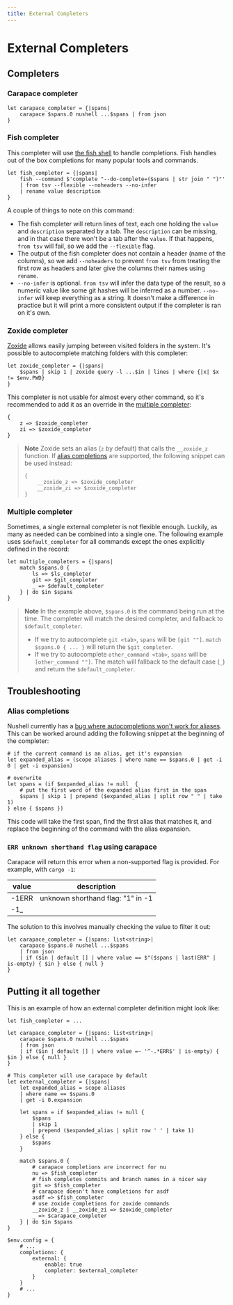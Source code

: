 ```yaml
---
title: External Completers
---
```


# External Completers

## Completers

### Carapace completer

```nu
let carapace_completer = {|spans|
    carapace $spans.0 nushell ...$spans | from json
}
```

### Fish completer

This completer will use [the fish shell](https://fishshell.com/) to handle completions. Fish handles out of the box completions for many popular tools and commands.

```nu
let fish_completer = {|spans|
    fish --command $'complete "--do-complete=($spans | str join " ")"'
    | from tsv --flexible --noheaders --no-infer
    | rename value description
}
```

A couple of things to note on this command:

- The fish completer will return lines of text, each one holding the `value` and `description` separated by a tab. The `description` can be missing, and in that case there won't be a tab after the `value`. If that happens, `from tsv` will fail, so we add the `--flexible` flag.
- The output of the fish completer does not contain a header (name of the columns), so we add `--noheaders` to prevent `from tsv` from treating the first row as headers and later give the columns their names using `rename`.
- `--no-infer` is optional. `from tsv` will infer the data type of the result, so a numeric value like some git hashes will be inferred as a number. `--no-infer` will keep everything as a string. It doesn't make a difference in practice but it will print a more consistent output if the completer is ran on it's own.

### Zoxide completer

[Zoxide](https://github.com/ajeetdsouza/zoxide) allows easily jumping between visited folders in the system. It's possible to autocomplete matching folders with this completer:

```nu
let zoxide_completer = {|spans|
    $spans | skip 1 | zoxide query -l ...$in | lines | where {|x| $x != $env.PWD}
}
```

This completer is not usable for almost every other command, so it's recommended to add it as an override in the [multiple completer](#multiple-completer):

```nu
{
    z => $zoxide_completer
    zi => $zoxide_completer
}
```

> **Note**
> Zoxide sets an alias (`z` by default) that calls the `__zoxide_z` function.
> If [alias completions](#alias-completions) are supported, the following snippet can be used instead:
>
> ```nu
> {
>     __zoxide_z => $zoxide_completer
>     __zoxide_zi => $zoxide_completer
> }
> ```

### Multiple completer

Sometimes, a single external completer is not flexible enough. Luckily, as many as needed can be combined into a single one. The following example uses `$default_completer` for all commands except the ones explicitly defined in the record:

```nu
let multiple_completers = {|spans|
    match $spans.0 {
        ls => $ls_completer
        git => $git_completer
        _ => $default_completer
    } | do $in $spans
}
```

> **Note**
> In the example above, `$spans.0` is the command being run at the time. The completer will match the desired completer, and fallback to `$default_completer`.
>
> - If we try to autocomplete `git <tab>`, `spans` will be `[git ""]`. `match $spans.0 { ... }` will return the `$git_completer`.
> - If we try to autocomplete `other_command <tab>`, `spans` will be `[other_command ""]`. The match will fallback to the default case (`_`) and return the `$default_completer`.

## Troubleshooting

### Alias completions

Nushell currently has a [bug where autocompletions won't work for aliases](https://github.com/nushell/nushell/issues/8483). This can be worked around adding the following snippet at the beginning of the completer:

```nu
# if the current command is an alias, get it's expansion
let expanded_alias = (scope aliases | where name == $spans.0 | get -i 0 | get -i expansion)

# overwrite
let spans = (if $expanded_alias != null  {
    # put the first word of the expanded alias first in the span
    $spans | skip 1 | prepend ($expanded_alias | split row " " | take 1)
} else { $spans })
```

This code will take the first span, find the first alias that matches it, and replace the beginning of the command with the alias expansion.

### `ERR unknown shorthand flag` using carapace

Carapace will return this error when a non-supported flag is provided. For example, with `cargo -1`:

| value | description                       |
| ----- | --------------------------------- |
| -1ERR | unknown shorthand flag: "1" in -1 |
| -1\_  |                                   |

The solution to this involves manually checking the value to filter it out:

```nu
let carapace_completer = {|spans: list<string>|
    carapace $spans.0 nushell ...$spans
    | from json
    | if ($in | default [] | where value == $"($spans | last)ERR" | is-empty) { $in } else { null }
}
```

## Putting it all together

This is an example of how an external completer definition might look like:

```nu
let fish_completer = ...

let carapace_completer = {|spans: list<string>|
    carapace $spans.0 nushell ...$spans
    | from json
    | if ($in | default [] | where value =~ '^-.*ERR$' | is-empty) { $in } else { null }
}

# This completer will use carapace by default
let external_completer = {|spans|
    let expanded_alias = scope aliases
    | where name == $spans.0
    | get -i 0.expansion

    let spans = if $expanded_alias != null {
        $spans
        | skip 1
        | prepend ($expanded_alias | split row ' ' | take 1)
    } else {
        $spans
    }

    match $spans.0 {
        # carapace completions are incorrect for nu
        nu => $fish_completer
        # fish completes commits and branch names in a nicer way
        git => $fish_completer
        # carapace doesn't have completions for asdf
        asdf => $fish_completer
        # use zoxide completions for zoxide commands
        __zoxide_z | __zoxide_zi => $zoxide_completer
        _ => $carapace_completer
    } | do $in $spans
}

$env.config = {
    # ...
    completions: {
        external: {
            enable: true
            completer: $external_completer
        }
    }
    # ...
}
```
